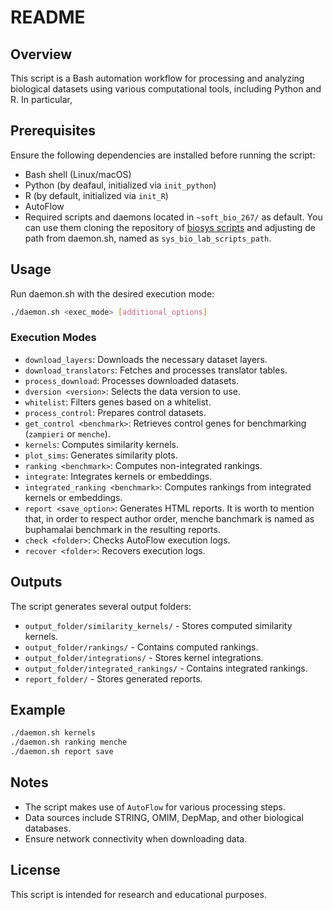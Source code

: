 # README

## Overview
This script is a Bash automation workflow for processing and analyzing biological datasets using various computational tools, including Python and R. In particular, 

## Prerequisites
Ensure the following dependencies are installed before running the script:

- Bash shell (Linux/macOS)
- Python (by deafaul, initialized via `init_python`)
- R (by default, initialized via `init_R`)
- AutoFlow
- Required scripts and daemons located in `~soft_bio_267/` as default. You can use them cloning the repository of [biosys scripts](https://github.com/seoanezonjic/sys_bio_lab_scripts.git) and adjusting de path from daemon.sh, named as `sys_bio_lab_scripts_path`.

## Usage
Run daemon.sh with the desired execution mode:

```sh
./daemon.sh <exec_mode> [additional_options]
```

### Execution Modes
- `download_layers`: Downloads the necessary dataset layers.
- `download_translators`: Fetches and processes translator tables.
- `process_download`: Processes downloaded datasets.
- `dversion <version>`: Selects the data version to use.
- `whitelist`: Filters genes based on a whitelist.
- `process_control`: Prepares control datasets.
- `get_control <benchmark>`: Retrieves control genes for benchmarking (`zampieri` or `menche`).
- `kernels`: Computes similarity kernels.
- `plot_sims`: Generates similarity plots.
- `ranking <benchmark>`: Computes non-integrated rankings.
- `integrate`: Integrates kernels or embeddings.
- `integrated_ranking <benchmark>`: Computes rankings from integrated kernels or embeddings.
- `report <save_option>`: Generates HTML reports. It is worth to mention that, in order to respect author order, menche banchmark is named as buphamalai benchmark in the resulting reports.
- `check <folder>`: Checks AutoFlow execution logs.
- `recover <folder>`: Recovers execution logs.

## Outputs
The script generates several output folders:
- `output_folder/similarity_kernels/` - Stores computed similarity kernels.
- `output_folder/rankings/` - Contains computed rankings.
- `output_folder/integrations/` - Stores kernel integrations.
- `output_folder/integrated_rankings/` - Contains integrated rankings.
- `report_folder/` - Stores generated reports.

## Example
```sh
./daemon.sh kernels
./daemon.sh ranking menche
./daemon.sh report save
```

## Notes
- The script makes use of `AutoFlow` for various processing steps.
- Data sources include STRING, OMIM, DepMap, and other biological databases.
- Ensure network connectivity when downloading data.

## License
This script is intended for research and educational purposes.


